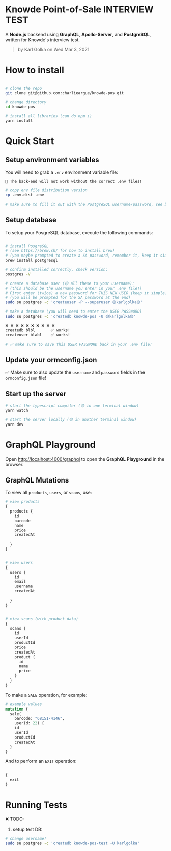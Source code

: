 # Knowde Point-of-Sale INTERVIEW TEST 

A **Node.js** backend using **GraphQL**, **Apollo-Server**, and **PostgreSQL**, written for Knowde's interview test.

> by Karl Golka on Wed Mar 3, 2021

# How to install

```sh

# clone the repo
git clone git@github.com:charlieargue/knowde-pos.git

# change directory 
cd knowde-pos

# install all libraries (can do npm i)
yarn install
```

# Quick Start

## Setup environment variables

You will need to grab a `.env` environment variable file:
```
🛑 The back-end will not work without the correct .env files!
```

```sh
# copy env file distribution version
cp .env.dist .env

# make sure to fill it out with the PostgreSQL username/password, see below...
```

## Setup database

To setup your PosgreSQL database, execute the following commands:
```sh

# install PosgreSQL
# (see https://brew.sh/ for how to install brew)
# (you maybe prompted to create a SA password, remember it, keep it simple)
brew install postgresql

# confirm installed correctly, check version:
postgres -V

# create a database user (🟡 all these to your username):
# (this should be the username you enter in your .env file!)
# First enter (twice) a new password for THIS NEW USER (keep it simple)
# (you will be prompted for the SA password at the end)
sudo su postgres -c 'createuser -P --superuser 🟡karlgolka🟡'

# make a database (you will need to enter the USER PASSWORD)
sudo su postgres -c 'createdb knowde-pos -U 🟡karlgolka🟡'

❌ ❌ ❌ ❌ ❌ ❌ ❌ ❌ ❌ ❌ 
createdb blbl       ✅ works!
createuser blabl    ✅ works!

# ✅ make sure to save this USER PASSWORD back in your .env file!

```

## Update your ormconfig.json

✅ Make sure to also update the `username` and `password` fields in the `ormconfig.json` file!

## Start up the server

```sh
# start the typescript compiler (🟡 in one terminal window)
yarn watch
```

```sh
# start the server locally (🟡 in another terminal window)
yarn dev
```

# GraphQL Playground

Open [http://localhost:4000/graphql](http://localhost:4000/graphql) to open the **GraphQL Playground** in the browser.


## GraphQL Mutations

To view all `products`, `users`, or `scans`, use:
```graphql
# view products
{
  products {
    id
    barcode
    name
    price
    createdAt
    
  }
}


# view users
{
  users {
    id
    email
    username
    createdAt
    
  }
}


# view scans (with product data)
{
  scans {
    id
    userId
    productId
    price
    createdAt
    product {
      id
      name
      price
    }
  }
}

```

To make a `SALE` operation, for example:
```graphql
# example values
mutation {
  sale(
    barcode: "68151-4146",
    userId: 22) {
    id
    userId
    productId
    createdAt
  }
}

```

And to perform an `EXIT` operation:
```graphql

{
  exit
}
```


# Running Tests

❌ TODO:
1. setup test DB:
```sh
# change username!
sudo su postgres -c 'createdb knowde-pos-test -U karlgolka'
```